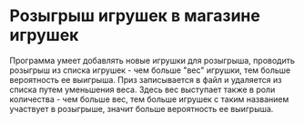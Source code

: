 # Розыгрыш игрушек в магазине игрушек
Программа умеет добавлять новые игрушки для розыгрыша,
проводить розыгрыш из списка игрушек - чем больше "вес" игрушки, тем больше вероятность ее выигрыша.
Приз записывается в файл и удаляется из списка путем уменьшения веса.
Здесь вес выступает также в роли количества - чем больше вес, тем больше игрушек с таким названием участвует в розыгрыше, значит больше вероятность ее выигрыша.
